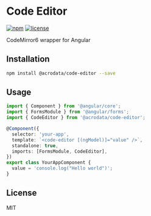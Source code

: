 # Code Editor

[![npm](https://img.shields.io/npm/v/@acrodata/code-editor.svg)](https://www.npmjs.com/package/@acrodata/code-editor)
[![license](https://img.shields.io/github/license/mashape/apistatus.svg)](https://github.com/acrodata/code-editor/blob/main/LICENSE)

CodeMirror6 wrapper for Angular

## Installation

```bash
npm install @acrodata/code-editor --save
```

## Usage

```ts
import { Component } from '@angular/core';
import { FormsModule } from '@angular/forms';
import { CodeEditor } from '@acrodata/code-editor';

@Component({
  selector: 'your-app',
  template: `<code-editor [(ngModel)]="value" />`,
  standalone: true,
  imports: [FormsModule, CodeEditor],
})
export class YourAppComponent {
  value = 'console.log("Hello world")';
}
```

## License

MIT
